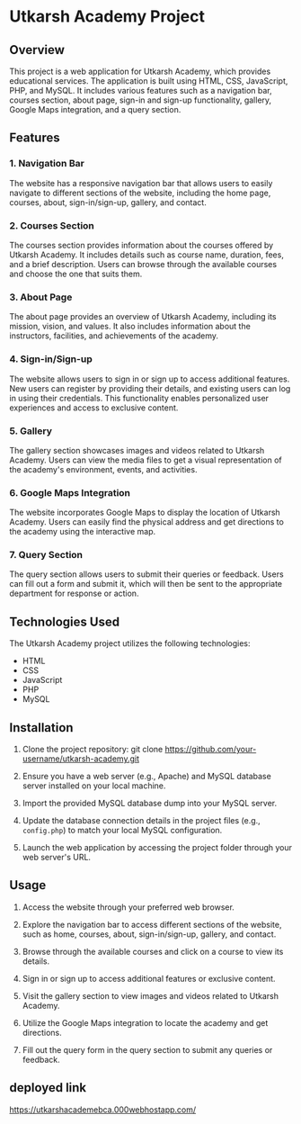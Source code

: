 # Utkarsh Academy Project

## Overview
This project is a web application for Utkarsh Academy, which provides educational services. The application is built using HTML, CSS, JavaScript, PHP, and MySQL. It includes various features such as a navigation bar, courses section, about page, sign-in and sign-up functionality, gallery, Google Maps integration, and a query section.

## Features

### 1. Navigation Bar
The website has a responsive navigation bar that allows users to easily navigate to different sections of the website, including the home page, courses, about, sign-in/sign-up, gallery, and contact.

### 2. Courses Section
The courses section provides information about the courses offered by Utkarsh Academy. It includes details such as course name, duration, fees, and a brief description. Users can browse through the available courses and choose the one that suits them.

### 3. About Page
The about page provides an overview of Utkarsh Academy, including its mission, vision, and values. It also includes information about the instructors, facilities, and achievements of the academy.

### 4. Sign-in/Sign-up
The website allows users to sign in or sign up to access additional features. New users can register by providing their details, and existing users can log in using their credentials. This functionality enables personalized user experiences and access to exclusive content.

### 5. Gallery
The gallery section showcases images and videos related to Utkarsh Academy. Users can view the media files to get a visual representation of the academy's environment, events, and activities.

### 6. Google Maps Integration
The website incorporates Google Maps to display the location of Utkarsh Academy. Users can easily find the physical address and get directions to the academy using the interactive map.

### 7. Query Section
The query section allows users to submit their queries or feedback. Users can fill out a form and submit it, which will then be sent to the appropriate department for response or action.

## Technologies Used
The Utkarsh Academy project utilizes the following technologies:

- HTML
- CSS
- JavaScript
- PHP
- MySQL

## Installation

1. Clone the project repository:
git clone https://github.com/your-username/utkarsh-academy.git

2. Ensure you have a web server (e.g., Apache) and MySQL database server installed on your local machine.

3. Import the provided MySQL database dump into your MySQL server.

4. Update the database connection details in the project files (e.g., `config.php`) to match your local MySQL configuration.

5. Launch the web application by accessing the project folder through your web server's URL.

## Usage

1. Access the website through your preferred web browser.

2. Explore the navigation bar to access different sections of the website, such as home, courses, about, sign-in/sign-up, gallery, and contact.

3. Browse through the available courses and click on a course to view its details.

4. Sign in or sign up to access additional features or exclusive content.

5. Visit the gallery section to view images and videos related to Utkarsh Academy.

6. Utilize the Google Maps integration to locate the academy and get directions.

7. Fill out the query form in the query section to submit any queries or feedback.

## deployed link
https://utkarshacademebca.000webhostapp.com/

